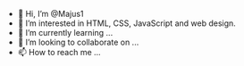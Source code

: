 - 👋 Hi, I’m @Majus1
- 👀 I’m interested in HTML, CSS, JavaScript and web design.
- 🌱 I’m currently learning ...
- 💞️ I’m looking to collaborate on ...
- 📫 How to reach me ...

<!---
Majus1/Majus1 is a ✨ special ✨ repository because its `README.md` (this file) appears on your GitHub profile.
You can click the Preview link to take a look at your changes.
--->
